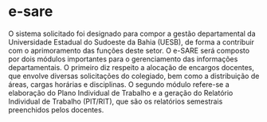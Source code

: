 # e-sare
O sistema solicitado foi designado para compor a gestão departamental da Universidade Estadual do Sudoeste da Bahia (UESB), de forma a contribuir com o aprimoramento das funções deste setor. O e-SARE será composto por dois módulos importantes para o gerenciamento das informações departamentais. O primeiro diz respeito a alocação de encargos docentes, que envolve diversas solicitações do colegiado, bem como a distribuição de áreas, cargas horárias e disciplinas. O segundo módulo refere-se a elaboração do Plano Individual de Trabalho e a geração do Relatório Individual de Trabalho (PIT/RIT), que são os relatórios semestrais preenchidos pelos docentes.
